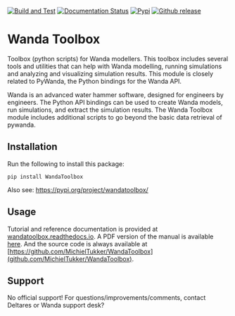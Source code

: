 [![Build and Test](https://github.com/MichielTukker/WandaToolbox/actions/workflows/pythonBuildTest.yml/badge.svg)](https://github.com/MichielTukker/WandaToolbox/actions/workflows/pythonBuildTest.yml)
[![Documentation Status](https://readthedocs.org/projects/wandatoolbox/badge/?version=latest)](https://wandatoolbox.readthedocs.io/en/latest/)
[![Pypi](https://img.shields.io/pypi/v/wandatoolbox)](https://pypi.org/project/wandatoolbox/)
[![Github release](https://img.shields.io/github/v/release/michieltukker/wandatoolbox)](https://github.com/MichielTukker/WandaToolbox/releases)

# Wanda Toolbox
Toolbox (python scripts) for Wanda modellers. This toolbox includes several tools and utilities that can help with Wanda modelling, 
running simulations and analyzing and visualizing simulation results. This module is closely related to PyWanda, the Python bindings for the Wanda API.

Wanda is an advanced water hammer software, designed for engineers by engineers. The Python API bindings can be used to create Wanda models, 
run simulations, and extract the simulation results. The Wanda Toolbox module includes additional scripts to go beyond the basic data retrieval of pywanda.
 

## Installation
Run the following to install this package:

```
pip install WandaToolbox
```

Also see: https://pypi.org/project/wandatoolbox/

## Usage
Tutorial and reference documentation is provided at [wandatoolbox.readthedocs.io](https://wandatoolbox.readthedocs.io). A PDF version of the manual is available [here](https://wandatoolbox.readthedocs.io/_/downloads/en/latest/pdf/). And the source code is always available at [https://github.com/MichielTukker/WandaToolbox](github.com/MichielTukker/WandaToolbox).

## Support
No official support! For questions/improvements/comments, contact Deltares or Wanda support desk?

